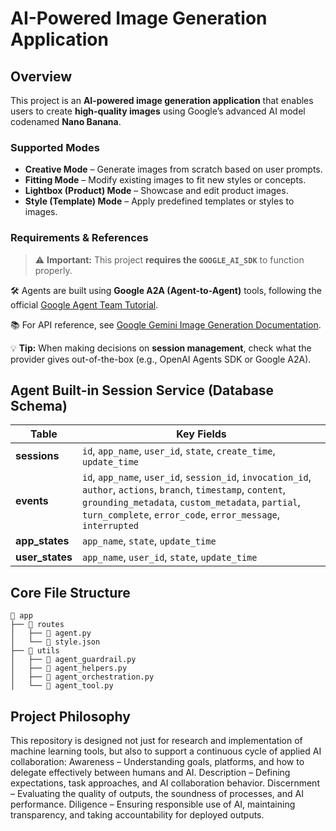 # AI-Powered Image Generation Application

## Overview

This project is an **AI-powered image generation application** that enables users to create **high-quality images** using Google’s advanced AI model codenamed **Nano Banana**.  

### Supported Modes
- **Creative Mode** – Generate images from scratch based on user prompts.  
- **Fitting Mode** – Modify existing images to fit new styles or concepts.  
- **Lightbox (Product) Mode** – Showcase and edit product images.  
- **Style (Template) Mode** – Apply predefined templates or styles to images.  

### Requirements & References
> ⚠️ **Important:** This project **requires the `GOOGLE_AI_SDK`** to function properly.  

🛠️ Agents are built using **Google A2A (Agent-to-Agent)** tools, following the official [Google Agent Team Tutorial](https://google.github.io/adk-docs/tutorials/agent-team/).  

📚 For API reference, see [Google Gemini Image Generation Documentation](https://ai.google.dev/gemini-api/docs/image-generation).  

💡 **Tip:** When making decisions on **session management**, check what the provider gives out-of-the-box (e.g., OpenAI Agents SDK or Google A2A).  

## Agent Built-in Session Service (Database Schema)

| Table        | Key Fields                                                                 |
|--------------|----------------------------------------------------------------------------|
| **sessions** | `id`, `app_name`, `user_id`, `state`, `create_time`, `update_time`         |
| **events**   | `id`, `app_name`, `user_id`, `session_id`, `invocation_id`, `author`, `actions`, `branch`, `timestamp`, `content`, `grounding_metadata`, `custom_metadata`, `partial`, `turn_complete`, `error_code`, `error_message`, `interrupted` |
| **app_states** | `app_name`, `state`, `update_time`                                       |
| **user_states** | `app_name`, `user_id`, `state`, `update_time`                           |

## Core File Structure

```text
📂 app
├── 📂 routes
│   ├── 📄 agent.py
│   └── 📄 style.json
├── 📂 utils
│   ├── 📄 agent_guardrail.py
│   ├── 📄 agent_helpers.py
│   ├── 📄 agent_orchestration.py
│   └── 📄 agent_tool.py
```

## Project Philosophy

This repository is designed not just for research and implementation of machine learning tools, but also to support a continuous cycle of applied AI collaboration:
Awareness – Understanding goals, platforms, and how to delegate effectively between humans and AI.
Description – Defining expectations, task approaches, and AI collaboration behavior.
Discernment – Evaluating the quality of outputs, the soundness of processes, and AI performance.
Diligence – Ensuring responsible use of AI, maintaining transparency, and taking accountability for deployed outputs.
